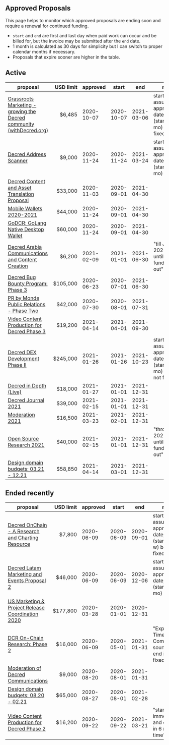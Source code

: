 ## Approved Proposals

This page helps to monitor which approved proposals are ending soon and require a renewal for continued funding.

- `start` and `end` are first and last day when paid work can occur and be billed for, but the invoice may be submitted after the `end` date.
- 1 month is calculated as 30 days for simplicity but I can switch to proper calendar months if necessary.
- Proposals that expire sooner are higher in the table.

## Active

proposal|USD limit|approved|start|end|note
---|--:|---|---|---|---
[Grassroots Marketing - growing the Decred community (withDecred.org)](https://proposals.decred.org/proposals/2bf72e6)|$6,485|2020-10-07|2020-10-07|2021-03-06|start assumed as approval date, end is (start + 5 mo) but not fixed
[Decred Address Scanner](https://proposals.decred.org/proposals/3943bff)|$9,000|2020-11-24|2020-11-24|2021-03-24|start assumed as approval date, end is (start + 4 mo)
[Decred Content and Asset Translation Proposal](https://proposals.decred.org/proposals/c093b8a)|$33,000|2020-11-03|2020-09-01|2021-04-30|
[Mobile Wallets 2020-2021](https://proposals.decred.org/proposals/bc499c9)|$44,000|2020-11-24|2020-09-01|2021-04-30|
[GoDCR: GoLang Native Desktop Wallet](https://proposals.decred.org/proposals/e5c8051)|$60,000|2020-11-24|2020-09-01|2021-04-30|
[Decred Arabia Communications and Content Creation](https://proposals.decred.org/proposals/d0c32d5)|$6,200|2021-02-09|2021-01-01|2021-06-30|"till June 2021 or until the funds run out"
[Decred Bug Bounty Program: Phase 3](https://proposals.decred.org/proposals/2170df6)|$105,000|2020-06-23|2020-07-01|2021-06-30|
[PR by Monde Public Relations - Phase Two](https://proposals.decred.org/proposals/c81926b)|$42,000|2020-07-30|2020-08-01|2021-07-31|
[Video Content Production for Decred Phase 3](https://proposals.decred.org/proposals/95a1409)|$19,200|2021-04-14|2021-04-01|2021-09-30|
[Decred DEX Development Phase II](https://proposals.decred.org/proposals/d462ac3)|$245,000|2021-01-26|2021-01-26|2021-10-23|start assumed as approval date, end is (start + 9 mo) but is not fixed
[Decred in Depth (Live)](https://proposals.decred.org/proposals/391108e)|$18,000|2021-01-27|2021-01-01|2021-12-31|
[Decred Journal 2021](https://proposals.decred.org/proposals/1d74b88)|$39,000|2021-02-15|2021-01-01|2021-12-31|
[Moderation 2021](https://proposals.decred.org/proposals/e1cda44)|$16,500|2021-03-23|2021-02-01|2021-12-31|
[Open Source Research 2021](https://proposals.decred.org/proposals/020b8b0)|$40,000|2021-02-15|2021-01-01|2021-12-31|"throughout 2021 or until the funds run out"
[Design domain budgets: 03.21 - 12.21](https://proposals.decred.org/proposals/76eba5a)|$58,850|2021-04-14|2021-03-01|2021-12-31|

## Ended recently

proposal|USD limit|approved|start|end|note
---|--:|---|---|---|---
[Decred OnChain - A Research and Charting Resource](https://proposals.decred.org/proposals/0230918)|$7,800|2020-06-09|2020-06-09|2020-09-01|start assumed as approval date, end is (start + 12 w) but not fixed
[Decred Latam Marketing and Events Proposal 2](https://proposals.decred.org/proposals/3c02b67)|$46,000|2020-06-09|2020-06-09|2020-12-06|start assumed as approval date, end is (start + 6 mo)
[US Marketing & Project Release Coordination 2020](https://proposals.decred.org/proposals/c830ea5)|$177,800|2020-03-28|2020-01-01|2020-12-31|
[DCR On-Chain Research: Phase 2](https://proposals.decred.org/proposals/68a32c1)|$16,000|2020-06-09|2020-05-01|2021-01-31|"Expected Time for Completion" sounds like end is not fixed
[Moderation of Decred Communications](https://proposals.decred.org/proposals/32cba00)|$9,000|2020-08-20|2020-08-01|2021-01-31|
[Design domain budgets: 08.20 - 02.21](https://proposals.decred.org/proposals/1dc1571)|$65,000|2020-08-27|2020-08-01|2021-02-28|
[Video Content Production for Decred Phase 2](https://proposals.decred.org/proposals/1e55a41)|$16,200|2020-09-22|2020-09-22|2021-03-21|"starting immediately and ending in 6 months' time"
